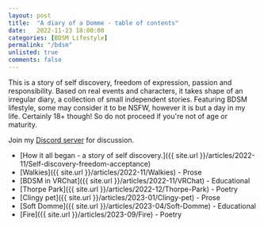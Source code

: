 ```yaml
---
layout: post
title:  "A diary of a Domme - table of contents"
date:   2022-11-23 18:00:00
categories: [BDSM Lifestyle]
permalink: "/bdsm"
unlisted: true
comments: false
---
```

This is a story of self discovery, freedom of expression, passion and responsibility. Based on real events and characters, it takes shape of an irregular diary, a collection of small independent stories. Featuring BDSM lifestyle, some may consider it to be NSFW, however it is but a day in my life. Certainly 18+ though! So do not proceed if you're not of age or maturity.

Join my [Discord server](https://discord.gg/m2PFpymQb9) for discussion.

<!--more-->

<!-- ### Chapter one -->
* [How it all began - a story of self discovery.]({{ site.url }}/articles/2022-11/Self-discovery-freedom-acceptance)
* [Walkies]({{ site.url }}/articles/2022-11/Walkies) - Prose
* [BDSM in VRChat]({{ site.url }}/articles/2022-11/VRChat) - Educational
* [Thorpe Park]({{ site.url }}/articles/2022-12/Thorpe-Park) - Poetry
* [Clingy pet]({{ site.url }}/articles/2023-01/Clingy-pet) - Prose
* [Soft Domme]({{ site.url }}/articles/2023-04/Soft-Domme) - Educational
* [Fire]({{ site.url }}/articles/2023-09/Fire) - Poetry

